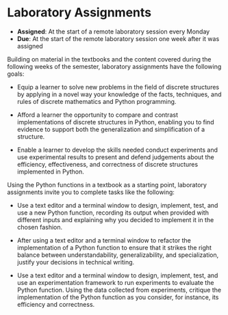 # Laboratory Assignments

- **Assigned**: At the start of a remote laboratory session every Monday
- **Due**: At the start of the remote laboratory session one week after it was assigned

Building on material in the textbooks and the content covered during the
following weeks of the semester, laboratory assignments have the following
goals:

- Equip a learner to solve new problems in the field of discrete structures by
  applying in a novel way your knowledge of the facts, techniques, and rules of
  discrete mathematics and Python programming.

- Afford a learner the opportunity to compare and contrast implementations of
  discrete structures in Python, enabling you to find evidence to support
  both the generalization and simplification of a structure.

- Enable a learner to develop the skills needed conduct experiments and use
  experimental results to present and defend judgements about the efficiency,
  effectiveness, and correctness of discrete structures implemented in Python.

Using the Python functions in a textbook as a starting point, laboratory
assignments invite you to complete tasks like the following:

- Use a text editor and a terminal window to design, implement, test, and use a
  new Python function, recording its output when provided with different inputs
  and explaining why you decided to implement it in the chosen fashion.

- After using a text editor and a terminal window to refactor the implementation
  of a Python function to ensure that it strikes the right balance between
  understandability, generalizability, and specialization, justify your
  decisions in technical writing.

- Use a text editor and a terminal window to design, implement, test, and use an
  experimentation framework to run experiments to evaluate the Python function.
  Using the data collected from experiments, critique the implementation of the
  Python function as you consider, for instance, its efficiency and correctness.
